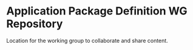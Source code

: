 # Application Package Definition WG Repository
Location for the working group to collaborate and share content.
